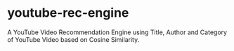 # youtube-rec-engine
A YouTube Video Recommendation Engine using Title, Author and Category of YouTube Video based on Cosine Similarity. 

